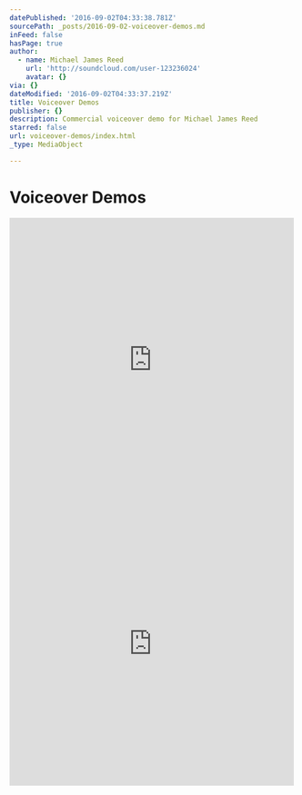 ```yaml
---
datePublished: '2016-09-02T04:33:38.781Z'
sourcePath: _posts/2016-09-02-voiceover-demos.md
inFeed: false
hasPage: true
author:
  - name: Michael James Reed
    url: 'http://soundcloud.com/user-123236024'
    avatar: {}
via: {}
dateModified: '2016-09-02T04:33:37.219Z'
title: Voiceover Demos
publisher: {}
description: Commercial voiceover demo for Michael James Reed
starred: false
url: voiceover-demos/index.html
_type: MediaObject

---
```

# **Voiceover Demos**

<iframe src="https://cdn.embedly.com/widgets/media.html?src=https%3A%2F%2Fw.soundcloud.com%2Fplayer%2F%3Fvisual%3Dtrue%26url%3Dhttp%253A%252F%252Fapi.soundcloud.com%252Ftracks%252F281017232%26show_artwork%3Dtrue&amp;url=https%3A%2F%2Fsoundcloud.com%2Fuser-123236024%2Fmichael-james-reed-commercial&amp;image=http%3A%2F%2Fa1.sndcdn.com%2Fimages%2Ffb_placeholder.png%3F1472460763&amp;key=b7d04c9b404c499eba89ee7072e1c4f7&amp;type=text%2Fhtml&amp;schema=soundcloud" width="500" height="500" scrolling="no" frameborder="0" allowfullscreen="" style=""></iframe>

<iframe src="https://cdn.embedly.com/widgets/media.html?src=https%3A%2F%2Fw.soundcloud.com%2Fplayer%2F%3Fvisual%3Dtrue%26url%3Dhttp%253A%252F%252Fapi.soundcloud.com%252Ftracks%252F281017428%26show_artwork%3Dtrue&amp;url=https%3A%2F%2Fsoundcloud.com%2Fuser-123236024%2Fmichael-james-reed-corporate-narration&amp;image=http%3A%2F%2Fi1.sndcdn.com%2Fartworks-000180159920-jcxvge-t500x500.jpg&amp;key=b7d04c9b404c499eba89ee7072e1c4f7&amp;type=text%2Fhtml&amp;schema=soundcloud" width="500" height="500" scrolling="no" frameborder="0" allowfullscreen="" style=""></iframe>